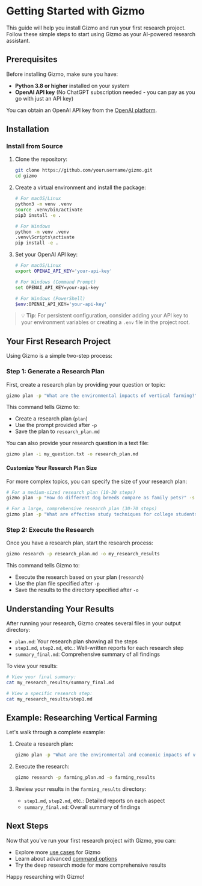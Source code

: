# Getting Started with Gizmo

This guide will help you install Gizmo and run your first research project. Follow these simple steps to start using Gizmo as your AI-powered research assistant.

## Prerequisites

Before installing Gizmo, make sure you have:

- **Python 3.8 or higher** installed on your system
- **OpenAI API key** (No ChatGPT subscription needed - you can pay as you go with just an API key)

You can obtain an OpenAI API key from the [OpenAI platform](https://help.openai.com/en/articles/4936850-where-do-i-find-my-openai-api-key).

## Installation

### Install from Source

1. Clone the repository:
   ```bash
   git clone https://github.com/yourusername/gizmo.git
   cd gizmo
   ```

2. Create a virtual environment and install the package:
   ```bash
   # For macOS/Linux
   python3 -m venv .venv
   source .venv/bin/activate
   pip3 install -e .

   # For Windows
   python -m venv .venv
   .venv\Scripts\activate
   pip install -e .
   ```

3. Set your OpenAI API key:
   ```bash
   # For macOS/Linux
   export OPENAI_API_KEY='your-api-key'

   # For Windows (Command Prompt)
   set OPENAI_API_KEY=your-api-key

   # For Windows (PowerShell)
   $env:OPENAI_API_KEY='your-api-key'
   ```

> 💡 **Tip**: For persistent configuration, consider adding your API key to your environment variables or creating a `.env` file in the project root.

## Your First Research Project

Using Gizmo is a simple two-step process:

### Step 1: Generate a Research Plan

First, create a research plan by providing your question or topic:

```bash
gizmo plan -p "What are the environmental impacts of vertical farming?" -o research_plan.md
```

This command tells Gizmo to:
- Create a research plan (`plan`)
- Use the prompt provided after `-p`
- Save the plan to `research_plan.md`

You can also provide your research question in a text file:

```bash
gizmo plan -i my_question.txt -o research_plan.md
```

#### Customize Your Research Plan Size

For more complex topics, you can specify the size of your research plan:

```bash
# For a medium-sized research plan (10-30 steps)
gizmo plan -p "How do different dog breeds compare as family pets?" -s medium -o dog_plan.md

# For a large, comprehensive research plan (30-70 steps)
gizmo plan -p "What are effective study techniques for college students?" -s large -o study_plan.md
```

### Step 2: Execute the Research

Once you have a research plan, start the research process:

```bash
gizmo research -p research_plan.md -o my_research_results
```

This command tells Gizmo to:
- Execute the research based on your plan (`research`)
- Use the plan file specified after `-p`
- Save the results to the directory specified after `-o`

## Understanding Your Results

After running your research, Gizmo creates several files in your output directory:

- `plan.md`: Your research plan showing all the steps
- `step1.md`, `step2.md`, etc.: Well-written reports for each research step
- `summary_final.md`: Comprehensive summary of all findings

To view your results:

```bash
# View your final summary:
cat my_research_results/summary_final.md

# View a specific research step:
cat my_research_results/step1.md
```

## Example: Researching Vertical Farming

Let's walk through a complete example:

1. Create a research plan:
   ```bash
   gizmo plan -p "What are the environmental and economic impacts of vertical farming?" -o farming_plan.md
   ```

2. Execute the research:
   ```bash
   gizmo research -p farming_plan.md -o farming_results
   ```

3. Review your results in the `farming_results` directory:
   - `step1.md`, `step2.md`, etc.: Detailed reports on each aspect
   - `summary_final.md`: Overall summary of findings

## Next Steps

Now that you've run your first research project with Gizmo, you can:

- Explore more [use cases](use-cases/index.md) for Gizmo
- Learn about advanced [command options](commands/index.md)
- Try the deep research mode for more comprehensive results

Happy researching with Gizmo!
